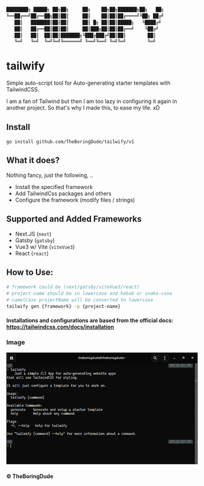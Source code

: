 ``` bash
████████╗ █████╗ ██╗██╗     ██╗    ██╗██╗███████╗██╗   ██╗
╚══██╔══╝██╔══██╗██║██║     ██║    ██║██║██╔════╝╚██╗ ██╔╝
   ██║   ███████║██║██║     ██║ █╗ ██║██║█████╗   ╚████╔╝ 
   ██║   ██╔══██║██║██║     ██║███╗██║██║██╔══╝    ╚██╔╝  
   ██║   ██║  ██║██║███████╗╚███╔███╔╝██║██║        ██║   
   ╚═╝   ╚═╝  ╚═╝╚═╝╚══════╝ ╚══╝╚══╝ ╚═╝╚═╝        ╚═╝               
```


# tailwify
Simple auto-script tool for Auto-generating starter templates with TailwindCSS.

I am a fan of Tailwind but then I am too lazy in configuring it again in another project. So that's why I made this, to ease my life. xD

## Install
```
go install github.com/TheBoringDude/tailwify/v1
```

## What it does?
Nothing fancy, just the following, .. 
- Install the specified framework
- Add TailwindCss packages and others
- Configure the framework (modify files / strings)

## Supported and Added Frameworks
- Next.JS (`next`)
- Gatsby (`gatsby`)
- Vue3 w/ Vite (`viteVue3`)
- React (`react`)

## How to Use:
```bash
# framework could be (next/gatsby/viteVue3/react)
# project-name should be in lowercase and kebab or snake-case
# camelCase projectName will be converted to lowercase
tailwify gen {framework} -p {project-name}
```

#### Installations and configurations are based from the official docs: https://tailwindcss.com/docs/installation

### Image
![app screenshot](./screenshot.png)

#### &copy; TheBoringDude